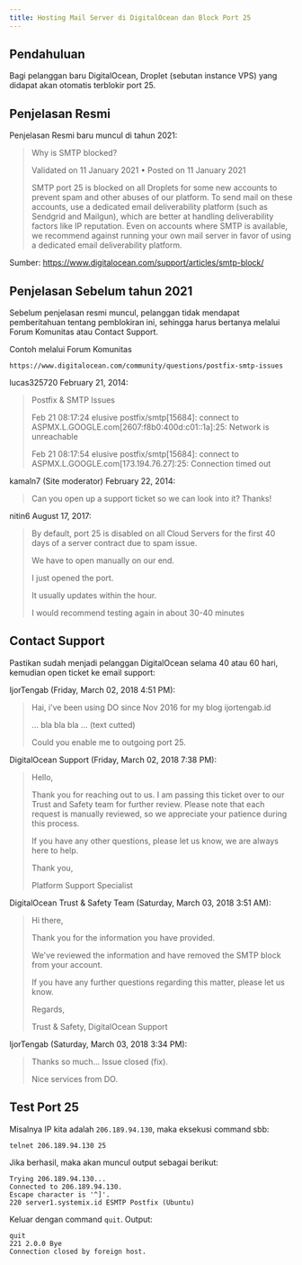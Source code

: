 ```yaml
---
title: Hosting Mail Server di DigitalOcean dan Block Port 25
---
```


## Pendahuluan

Bagi pelanggan baru DigitalOcean, Droplet (sebutan instance VPS) yang didapat akan otomatis terblokir port 25.

## Penjelasan Resmi

Penjelasan Resmi baru muncul di tahun 2021:

> Why is SMTP blocked?
>
> Validated on 11 January 2021 • Posted on 11 January 2021
>
> SMTP port 25 is blocked on all Droplets for some new accounts to prevent spam and other abuses of our platform. To send mail on these accounts, use a dedicated email deliverability platform (such as Sendgrid and Mailgun), which are better at handling deliverability factors like IP reputation.
> Even on accounts where SMTP is available, we recommend against running your own mail server in favor of using a dedicated email deliverability platform.
>

Sumber: https://www.digitalocean.com/support/articles/smtp-block/

## Penjelasan Sebelum tahun 2021

Sebelum penjelasan resmi muncul, pelanggan tidak mendapat pemberitahuan tentang pemblokiran ini, sehingga harus bertanya melalui Forum Komunitas atau Contact Support.

Contoh melalui Forum Komunitas

`https://www.digitalocean.com/community/questions/postfix-smtp-issues`

lucas325720 February 21, 2014:

> Postfix & SMTP Issues
>
> Feb 21 08:17:24 elusive postfix/smtp[15684]: connect to ASPMX.L.GOOGLE.com[2607:f8b0:400d:c01::1a]:25: Network is unreachable
>
> Feb 21 08:17:54 elusive postfix/smtp[15684]: connect to ASPMX.L.GOOGLE.com[173.194.76.27]:25: Connection timed out

kamaln7 (Site moderator) February 22, 2014:

> Can you open up a support ticket so we can look into it? Thanks!

nitin6 August 17, 2017:

> By default, port 25 is disabled on all Cloud Servers for the first 40 days of a server contract due to spam issue.
>
> We have to open manually on our end.
>
> I just opened the port.
>
> It usually updates within the hour.
>
> I would recommend testing again in about 30-40 minutes

## Contact Support

Pastikan sudah menjadi pelanggan DigitalOcean selama 40 atau 60 hari, kemudian open ticket ke email support:

IjorTengab (Friday, March 02, 2018 4:51 PM):

> Hai, i've been using DO since Nov 2016 for my blog ijortengab.id
>
> ... bla bla bla ... (text cutted)
>
> Could you enable me to outgoing port 25.

DigitalOcean Support (Friday, March 02, 2018 7:38 PM):

> Hello,
>
> Thank you for reaching out to us. I am passing this ticket over to our Trust and Safety team for further review. Please note that each request is manually reviewed, so we appreciate your patience during this process.
>
> If you have any other questions, please let us know, we are always here to help.
>
> Thank you,
>
> Platform Support Specialist

DigitalOcean Trust & Safety Team (Saturday, March 03, 2018 3:51 AM):

> Hi there,
>
> Thank you for the information you have provided.
>
> We've reviewed the information and have removed the SMTP block from your account.
>
> If you have any further questions regarding this matter, please let us know.
>
> Regards,
>
> Trust & Safety,
> DigitalOcean Support

IjorTengab (Saturday, March 03, 2018 3:34 PM):

> Thanks so much... Issue closed (fix).
>
> Nice services from DO.

## Test Port 25

Misalnya IP kita adalah `206.189.94.130`, maka eksekusi command sbb:

```
telnet 206.189.94.130 25
```

Jika berhasil, maka akan muncul output sebagai berikut:

```
Trying 206.189.94.130...
Connected to 206.189.94.130.
Escape character is '^]'.
220 server1.systemix.id ESMTP Postfix (Ubuntu)
```

Keluar dengan command `quit`. Output:

```
quit
221 2.0.0 Bye
Connection closed by foreign host.
```

